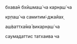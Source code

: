 бхава̄н бхӣшмаш́ ча карн̣аш́ ча

кр̣паш́ ча самитим̇-джайах̣

аш́ваттха̄ма̄ викарн̣аш́ ча

саумадаттис татхаива ча